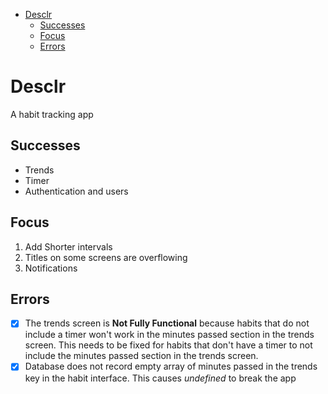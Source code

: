 - [Desclr](#desclr)
  - [Successes](#successes)
  - [Focus](#focus)
  - [Errors](#errors)

# Desclr

A habit tracking app

## Successes

- Trends
- Timer
- Authentication and users

## Focus

1. Add Shorter intervals
2. Titles on some screens are overflowing
3. Notifications

## Errors

- [x] The trends screen is **Not Fully Functional** because habits that do not include a timer won't work in the minutes passed section in the trends screen. This needs to be fixed for habits that don't have a timer to not include the minutes passed section in the trends screen.
- [x] Database does not record empty array of minutes passed in the trends key in the habit interface. This causes _undefined_ to break the app
